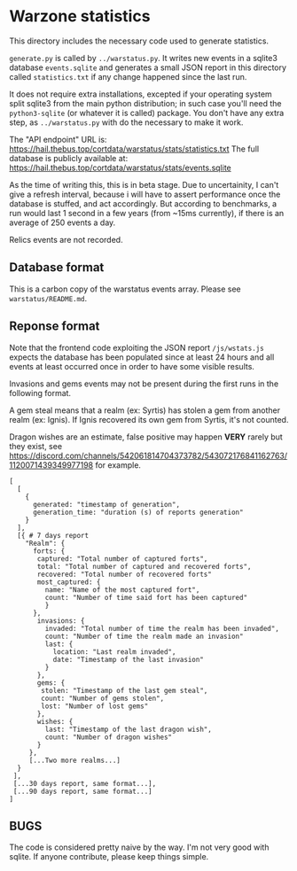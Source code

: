 # Warzone statistics

This directory includes the necessary code used to generate statistics.

`generate.py` is called by `../warstatus.py`. It writes new events in a sqlite3
database `events.sqlite` and generates a small JSON report in this directory
called `statistics.txt` if any change happened since the last run.

It does not require extra installations, excepted if your operating system
split sqlite3 from the main python distribution; in such case you'll need the
`python3-sqlite` (or whatever it is called) package. You don't have any extra
step, as `../warstatus.py` with do the necessary to make it work.

The "API endpoint" URL is: https://hail.thebus.top/cortdata/warstatus/stats/statistics.txt
The full database is publicly available at: https://hail.thebus.top/cortdata/warstatus/stats/events.sqlite

As the time of writing this, this is in beta stage. Due to uncertainity, I
can't give a refresh interval, because i will have to assert performance once
the database is stuffed, and act accordingly. But according to benchmarks, a
run would last 1 second in a few years (from ~15ms currently), if there is an
average of 250 events a day.

Relics events are not recorded.

## Database format

This is a carbon copy of the warstatus events array. Please see `warstatus/README.md`.

## Reponse format

Note that the frontend code exploiting the JSON report `/js/wstats.js` expects
the database has been populated since at least 24 hours and all events at least
occurred once in order to have some visible results.

Invasions and gems events may not be present during the first runs in the
following format.

A gem steal means that a realm (ex: Syrtis) has stolen a gem from another realm
(ex: Ignis). If Ignis recovered its own gem from Syrtis, it's not counted.

Dragon wishes are an estimate, false positive may happen **VERY** rarely but
they exist, see
https://discord.com/channels/542061814704373782/543072176841162763/1120071439349977198
for example.


```
[
  [
    {
      generated: "timestamp of generation",
      generation_time: "duration (s) of reports generation"
    }
  ],
  [{ # 7 days report
  	"Realm": {
	  forts: {
	   captured: "Total number of captured forts",
	   total: "Total number of captured and recovered forts",
	   recovered: "Total number of recovered forts"
	   most_captured: {
	     name: "Name of the most captured fort",
	     count: "Number of time said fort has been captured"
	     }
	  },
	   invasions: {
	     invaded: "Total number of time the realm has been invaded",
	     count: "Number of time the realm made an invasion"
	     last: {
	       location: "Last realm invaded",
	       date: "Timestamp of the last invasion"
	     }
	   },
	   gems: {
	   	stolen: "Timestamp of the last gem steal",
		count: "Number of gems stolen",
        lost: "Number of lost gems"
       },
       wishes: {
         last: "Timestamp of the last dragon wish",
         count: "Number of dragon wishes"
       }
     },
     [...Two more realms...]
  }
 ],
 [...30 days report, same format...],
 [...90 days report, same format...]
]
```

## BUGS

The code is considered pretty naive by the way. I'm not very good with sqlite.
If anyone contribute, please keep things simple.
